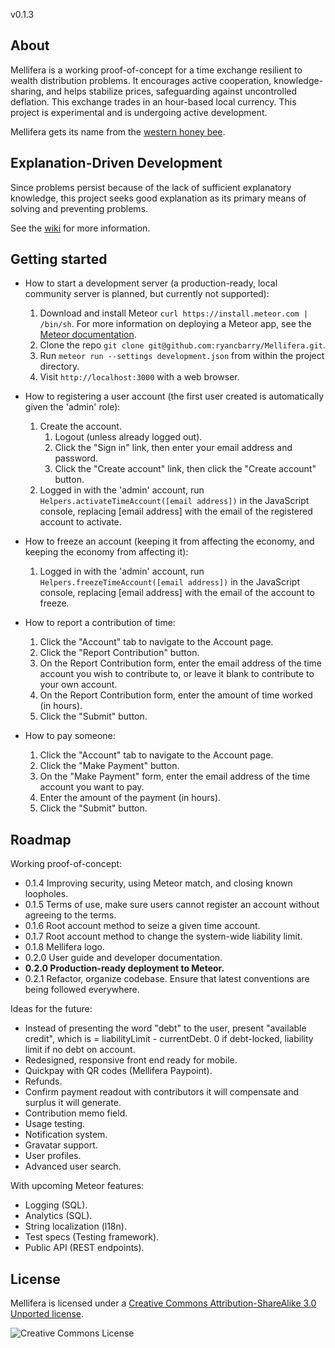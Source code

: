 v0.1.3

## About

Mellifera is a working proof-of-concept for a time exchange resilient to wealth distribution problems. It encourages active cooperation, knowledge-sharing, and helps stabilize prices, safeguarding against uncontrolled deflation. This exchange trades in an hour-based local currency. This project is experimental and is undergoing active development.

Mellifera gets its name from the [western honey bee](https://en.wikipedia.org/wiki/Western_honey_bee).

## Explanation-Driven Development

Since problems persist because of the lack of sufficient explanatory knowledge, this project seeks good explanation as its primary means of solving and preventing problems.

See the [wiki](https://github.com/ryancbarry/Mellifera/wiki) for more information.

## Getting started

* How to start a development server (a production-ready, local community server is planned, but currently not supported):
	1. Download and install Meteor `curl https://install.meteor.com | /bin/sh`. For more information on deploying a Meteor app, see the [Meteor documentation](http://docs.meteor.com).
	2. Clone the repo `git clone git@github.com:ryancbarry/Mellifera.git`.
	3. Run `meteor run --settings development.json` from within the project directory.
	4. Visit `http://localhost:3000` with a web browser.

* How to registering a user account (the first user created is automatically given the 'admin' role):
	1. Create the account.
		1. Logout (unless already logged out).
		2. Click the "Sign in" link, then enter your email address and password.
		3. Click the "Create account" link, then click the "Create account" button.
	2. Logged in with the 'admin' account, run `Helpers.activateTimeAccount([email address])` in the JavaScript console, replacing [email address] with the email of the registered account to activate.

* How to freeze an account (keeping it from affecting the economy, and keeping the economy from affecting it):
	1. Logged in with the 'admin' account, run `Helpers.freezeTimeAccount([email address])` in the JavaScript console, replacing [email address] with the email of the account to freeze.
 
* How to report a contribution of time:
	1. Click the "Account" tab to navigate to the Account page.
	2. Click the "Report Contribution" button.
	3. On the Report Contribution form, enter the email address of the time account you wish to contribute to, or leave it blank to contribute to your own account.
	4. On the Report Contribution form, enter the amount of time worked (in hours).
	5. Click the "Submit" button.

* How to pay someone:
	1. Click the "Account" tab to navigate to the Account page.
	2. Click the "Make Payment" button.
	3. On the "Make Payment" form, enter the email address of the time account you want to pay.
	4. Enter the amount of the payment (in hours).
	5. Click the "Submit" button.

## Roadmap

Working proof-of-concept:

* 0.1.4 Improving security, using Meteor match, and closing known loopholes.
* 0.1.5 Terms of use, make sure users cannot register an account without agreeing to the terms.
* 0.1.6 Root account method to seize a given time account.
* 0.1.7 Root account method to change the system-wide liability limit.
* 0.1.8 Mellifera logo.
* 0.2.0 User guide and developer documentation.
* **0.2.0 Production-ready deployment to Meteor.**
* 0.2.1 Refactor, organize codebase. Ensure that latest conventions are being followed everywhere.

Ideas for the future:

* Instead of presenting the word "debt" to the user, present "available credit", which is = liabilityLimit - currentDebt. 0 if debt-locked, liability limit if no debt on account.
* Redesigned, responsive front end ready for mobile.
* Quickpay with QR codes (Mellifera Paypoint).
* Refunds.
* Confirm payment readout with contributors it will compensate and surplus it will generate.
* Contribution memo field.
* Usage testing.
* Notification system.
* Gravatar support.
* User profiles.
* Advanced user search.

With upcoming Meteor features:

* Logging (SQL).
* Analytics (SQL).
* String localization (l18n).
* Test specs (Testing framework).
* Public API (REST endpoints).

## License

Mellifera is licensed under a [Creative Commons Attribution-ShareAlike 3.0 Unported license](http://creativecommons.org/licenses/by-sa/3.0/).

![Creative Commons License](http://i.creativecommons.org/l/by-sa/3.0/88x31.png "Creative Commons License")



